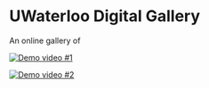 # UWaterloo Digital Gallery

An online gallery of 

[![Demo video #1](https://img.youtube.com/vi/K7UO4zkT2Pw/0.jpg)](https://www.youtube.com/watch?v=K7UO4zkT2Pw)

[![Demo video #2](https://img.youtube.com/vi/5Zc1955Syww/0.jpg)](https://www.youtube.com/watch?v=5Zc1955Syww)


